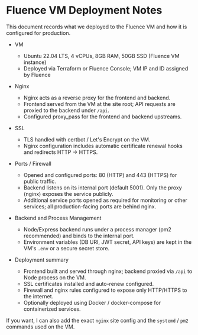 # Fluence VM Deployment Notes

This document records what we deployed to the Fluence VM and how it is configured for production.

- VM
  - Ubuntu 22.04 LTS, 4 vCPUs, 8GB RAM, 50GB SSD (Fluence VM instance)
  - Deployed via Terraform or Fluence Console; VM IP and ID assigned by Fluence

- Nginx
  - Nginx acts as a reverse proxy for the frontend and backend.
  - Frontend served from the VM at the site root; API requests are proxied to the backend under `/api`.
  - Configured proxy_pass for the frontend and backend upstreams.

- SSL
  - TLS handled with certbot / Let's Encrypt on the VM.
  - Nginx configuration includes automatic certificate renewal hooks and redirects HTTP → HTTPS.

- Ports / Firewall
  - Opened and configured ports: 80 (HTTP) and 443 (HTTPS) for public traffic.
  - Backend listens on its internal port (default 5001). Only the proxy (nginx) exposes the service publicly.
  - Additional service ports opened as required for monitoring or other services; all production-facing ports are behind nginx.

- Backend and Process Management
  - Node/Express backend runs under a process manager (pm2 recommended) and binds to the internal port.
  - Environment variables (DB URI, JWT secret, API keys) are kept in the VM's `.env` or a secure secret store.

- Deployment summary
  - Frontend built and served through nginx; backend proxied via `/api` to Node process on the VM.
  - SSL certificates installed and auto-renew configured.
  - Firewall and nginx rules configured to expose only HTTP/HTTPS to the internet.
  - Optionally deployed using Docker / docker-compose for containerized services.

If you want, I can also add the exact `nginx` site config and the `systemd` / `pm2` commands used on the VM.
